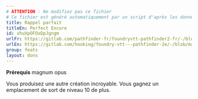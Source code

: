 ```yaml
---
# ATTENTION : Ne modifiez pas ce fichier
# Ce fichier est généré automatiquement par un script d'après les données du module Foundry VTT officiel et de sa traduction
title: Rappel parfait
titleEn: Perfect Encore
id: xhuXpOFOxDpJgngm
urlFr: https://gitlab.com/pathfinder-fr/foundryvtt-pathfinder2-fr/-/blob/master/data/feats/xhuXpOFOxDpJgngm.htm
urlEn: https://gitlab.com/hooking/foundry-vtt---pathfinder-2e/-/blob/master/packs/data/feats.db/perfect-encore.json
group: feats
layout: dons
---
```

**Prérequis** magnum opus

Vous produisez une autre création incroyable. Vous gagnez un emplacement de sort de niveau 10 de plus.


